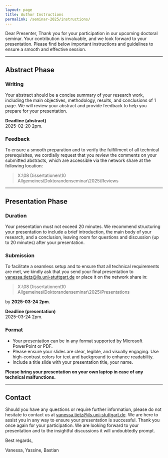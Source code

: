 ```yaml
---
layout: page
title: Author Instructions
permalink: /seminar-2025/instructions/
---
```


Dear Presenter,
Thank you for your participation in our upcoming doctoral seminar. Your contribution is invaluable, and we look forward to your presentation. Please find below important instructions and guidelines to ensure a smooth and effective session.

-----------------------------------
## Abstract Phase
### Writing

Your abstract should be a concise summary of your research work, including the main objectives, methodology, results, and conclusions of 1 page.
We will review your abstract and provide feedback to help you prepare for your presentation.

<div class="alert alert-warning">
<strong>Deadline (abstract)</strong><br />
2025-02-20 2pm.
</div>


### Feedback
To ensure a smooth preparation and to verify the fulfillment of all technical prerequisites, we cordially request that you review the comments on your submitted abstracts, which are accessible via the network share at the following location: 

> X:\08 Dissertationen\10 Allgemeines\Doktorandenseminar\2025\Reviews

-----------------------------------
## Presentation Phase
### Duration
Your presentation must not exceed 20 minutes. We recommend structuring your presentation to include a brief introduction, the main body of your research, and a conclusion, leaving room for questions and discussion (up to 20 minutes) after your presentation.

### Submission  
To facilitate a seamless setup and to ensure that all technical requirements are met, we kindly ask that you send your final presentation to vanessa.tietz@ils.uni-stuttgart.de or place it on the network share in:
> X:\08 Dissertationen\10 Allgemeines\Doktorandenseminar\2025\Presentations 
 
by **2025-03-24 2pm**.

<div class="alert alert-warning">
<strong>Deadline (presentation)</strong><br />
2025-03-24 2pm.
</div>


### Format

- Your presentation can be in any format supported by Microsoft PowerPoint or PDF.
- Please ensure your slides are clear, legible, and visually engaging. Use high-contrast colors for text and background to enhance readability.
- Include a title slide with your presentation title, your name.

**Please bring your presentation on your own laptop in case of any technical malfunctions.**

-----------------------------------
## Contact 
Should you have any questions or require further information, please do not hesitate to contact us at vanessa.tietz@ils.uni-stuttgart.de. We are here to assist you in any way to ensure your presentation is successful.
Thank you once again for your participation. We are looking forward to your presentation and to the insightful discussions it will undoubtedly prompt.

Best regards,

Vanessa, Yassine, Bastian
